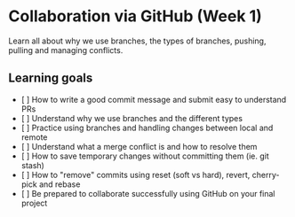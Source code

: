 # Collaboration via GitHub (Week 1)

Learn all about why we use branches, the types of branches, pushing, pulling and managing conflicts.

## Learning goals
- [ ] How to write a good commit message and submit easy to understand PRs
- [ ] Understand why we use branches and the different types
- [ ] Practice using branches and handling changes between local and remote
- [ ] Understand what a merge conflict is and how to resolve them
- [ ] How to save temporary changes without committing them (ie. git stash)
- [ ] How to "remove" commits using reset (soft vs hard), revert, cherry-pick and rebase
- [ ] Be prepared to collaborate successfully using GitHub on your final project